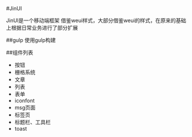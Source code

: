 #JinUI

JinUI是一个移动端框架
借鉴weui样式，大部分借鉴weui的样式，在原来的基础上根据日常业务进行了部分扩展

##gulp
使用gulp构建

##组件列表
* 按钮
* 栅格系统
* 文章
* 列表
* 表单
* iconfont
* msg页面
* 标签页
* 标题栏、工具栏
* toast
